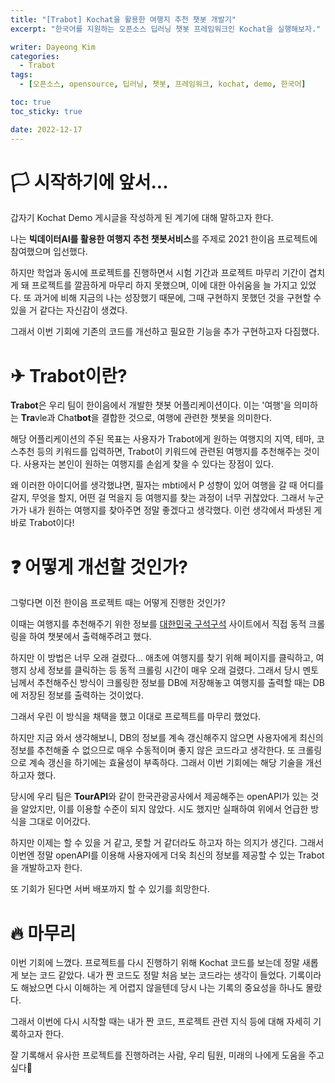 ```yaml
---
title: "[Trabot] Kochat을 활용한 여행지 추천 챗봇 개발기"
excerpt: "한국어를 지원하는 오픈소스 딥러닝 챗봇 프레임워크인 Kochat을 실행해보자."

writer: Dayeong Kim
categories:
  - Trabot
tags:
  - [오픈소스, opensource, 딥러닝, 챗봇, 프레임워크, kochat, demo, 한국어]

toc: true
toc_sticky: true

date: 2022-12-17
---
```


# 🏳 시작하기에 앞서...
갑자기 Kochat Demo 게시글을 작성하게 된 계기에 대해 말하고자 한다.

나는 **빅데이터AI를 활용한 여행지 추천 챗봇서비스**를 주제로 2021 한이음 프로젝트에 참여했으며 입선했다.

하지만 학업과 동시에 프로젝트를 진행하면서 시험 기간과 프로젝트 마무리 기간이 겹치게 돼 프로젝트를 깔끔하게 마무리 하지 못했으며, 이에 대한 아쉬움을 늘 가지고 있었다. 또 과거에 비해 지금의 나는 성장했기 때문에, 그때 구현하지 못했던 것을 구현할 수 있을 거 같다는 자신감이 생겼다.

그래서 이번 기회에 기존의 코드를 개선하고 필요한 기능을 추가 구현하고자 다짐했다.

# ✈ Trabot이란?
**Trabot**은 우리 팀이 한이음에서 개발한 챗봇 어플리케이션이다. 이는 '여행'을 의미하는 **Tra**vle과 Chat**bot**을 결합한 것으로, 여행에 관련한 챗봇을 의미한다.

해당 어플리케이션의 주된 목표는 사용자가 Trabot에게 원하는 여행지의 지역, 테마, 코스추천 등의 키워드를 입력하면, Trabot이 키워드에 관련된 여행지를 추천해주는 것이다. 사용자는 본인이 원하는 여행지를 손쉽게 찾을 수 있다는 장점이 있다.

왜 이러한 아이디어를 생각했냐면, 필자는 mbti에서 P 성향이 있어 여행을 갈 때 어디를 갈지, 무엇을 할지, 어떤 걸 먹을지 등 여행지를 찾는 과정이 너무 귀찮았다. 그래서 누군가가 내가 원하는 여행지를 찾아주면 정말 좋겠다고 생각했다. 이런 생각에서 파생된 게 바로 Trabot이다!


# ❓ 어떻게 개선할 것인가?
그렇다면 이전 한이음 프로젝트 때는 어떻게 진행한 것인가?

이때는 여행지를 추천해주기 위한 정보를 [대한민국 구석구석](https://korean.visitkorea.or.kr/main/main.do#home) 사이트에서 직접 동적 크롤링을 하여 챗봇에서 출력해주려고 했다.

하지만 이 방법은 너무 오래 걸렸다... 애초에 여행지를 찾기 위해 페이지를 클릭하고, 여행지 상세 정보를 클릭하는 등 동적 크롤링 시간이 매우 오래 걸렸다. 그래서 당시 멘토님께서 추천해주신 방식이 크롤링한 정보를 DB에 저장해놓고 여행지를 출력할 때는 DB에 저장된 정보를 출력하는 것이었다.

그래서 우린 이 방식을 채택을 했고 이대로 프로젝트를 마무리 했었다.

하지만 지금 와서 생각해보니, DB의 정보를 계속 갱신해주지 않으면 사용자에게 최신의 정보를 추천해줄 수 없으므로 매우 수동적이며 좋지 않은 코드라고 생각한다. 또 크롤링으로 계속 갱신을 하기에는 효율성이 부족하다. 그래서 이번 기회에는 해당 기술을 개선하고자 했다.

당시에 우리 팀은 **TourAPI**와 같이 한국관광공사에서 제공해주는 openAPI가 있는 것을 알았지만, 이를 이용할 수준이 되지 않았다. 시도 했지만 실패하여 위에서 언급한 방식을 그대로 이어갔다.

하지만 이제는 할 수 있을 거 같고, 못할 거 같더라도 하고자 하는 의지가 생긴다. 그래서 이번엔 정말 openAPI를 이용해 사용자에게 더욱 최신의 정보를 제공할 수 있는 Trabot을 개발하고자 한다.

또 기회가 된다면 서버 배포까지 할 수 있기를 희망한다.

# 🔥 마무리
이번 기회에 느꼈다. 프로젝트를 다시 진행하기 위해 Kochat 코드를 보는데 정말 새롭게 보는 코드 같았다. 내가 짠 코드도 정말 처음 보는 코드라는 생각이 들었다. 기록이라도 해놨으면 다시 이해하는 게 어렵지 않을텐데 당시 나는 기록의 중요성을 하나도 몰랐다.

그래서 이번에 다시 시작할 때는 내가 짠 코드, 프로젝트 관련 지식 등에 대해 자세히 기록하고자 한다.

잘 기록해서 유사한 프로젝트를 진행하려는 사람, 우리 팀원, 미래의 나에게 도움을 주고 싶다👊